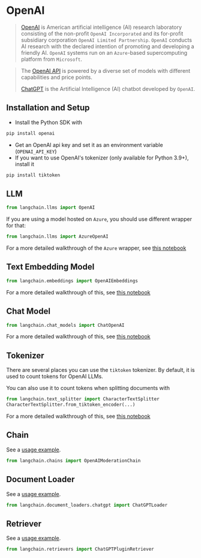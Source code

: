 # OpenAI

>[OpenAI](https://en.wikipedia.org/wiki/OpenAI) is American artificial intelligence (AI) research laboratory 
> consisting of the non-profit `OpenAI Incorporated`
> and its for-profit subsidiary corporation `OpenAI Limited Partnership`. 
> `OpenAI` conducts AI research with the declared intention of promoting and developing a friendly AI. 
> `OpenAI` systems run on an `Azure`-based supercomputing platform from `Microsoft`.

>The [OpenAI API](https://platform.openai.com/docs/models) is powered by a diverse set of models with different capabilities and price points.
> 
>[ChatGPT](https://chat.openai.com) is the Artificial Intelligence (AI) chatbot developed by `OpenAI`.

## Installation and Setup
- Install the Python SDK with
```bash
pip install openai
```
- Get an OpenAI api key and set it as an environment variable (`OPENAI_API_KEY`)
- If you want to use OpenAI's tokenizer (only available for Python 3.9+), install it
```bash
pip install tiktoken
```


## LLM

```python
from langchain.llms import OpenAI
```

If you are using a model hosted on `Azure`, you should use different wrapper for that:
```python
from langchain.llms import AzureOpenAI
```
For a more detailed walkthrough of the `Azure` wrapper, see [this notebook](../modules/models/llms/integrations/azure_openai_example.ipynb)


## Text Embedding Model

```python
from langchain.embeddings import OpenAIEmbeddings
```
For a more detailed walkthrough of this, see [this notebook](../modules/models/text_embedding/examples/openai.ipynb)


## Chat Model

```python
from langchain.chat_models import ChatOpenAI
```
For a more detailed walkthrough of this, see [this notebook](../modules/models/chat/integrations/openai.ipynb)


## Tokenizer

There are several places you can use the `tiktoken` tokenizer. By default, it is used to count tokens
for OpenAI LLMs.

You can also use it to count tokens when splitting documents with 
```python
from langchain.text_splitter import CharacterTextSplitter
CharacterTextSplitter.from_tiktoken_encoder(...)
```
For a more detailed walkthrough of this, see [this notebook](../modules/indexes/text_splitters/examples/tiktoken.ipynb)

## Chain

See a [usage example](../modules/chains/examples/moderation.ipynb).

```python
from langchain.chains import OpenAIModerationChain
```

## Document Loader

See a [usage example](../modules/indexes/document_loaders/examples/chatgpt_loader.ipynb).

```python
from langchain.document_loaders.chatgpt import ChatGPTLoader
```

## Retriever

See a [usage example](../modules/indexes/retrievers/examples/chatgpt-plugin.ipynb).

```python
from langchain.retrievers import ChatGPTPluginRetriever
```
